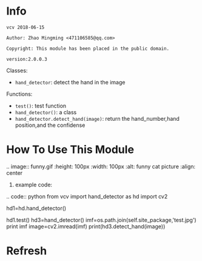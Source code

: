 Info
====
`vcv 2018-06-15`

`Author: Zhao Mingming <471106585@qq.com>`

`Copyright: This module has been placed in the public domain.`

`version:2.0.0.3`

Classes:
- `hand_detector`: detect the hand in the image 

Functions:

- `test()`: test function  
- `hand_detector()`:  a class
- `hand_detector.detect_hand(image)`: return the hand_number,hand position,and the confidense

How To Use This Module
======================
.. image:: funny.gif
   :height: 100px
   :width: 100px
   :alt: funny cat picture
   :align: center

1. example code:


.. code:: python
from vcv import hand_detector as hd
import cv2

hd1=hd.hand_detector()

hd1.test()
hd3=hand_detector()
imf=os.path.join(self.site_package,'test.jpg')
print imf
image=cv2.imread(imf)
print(hd3.detect_hand(image))


Refresh
========

